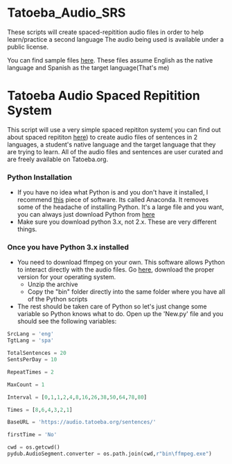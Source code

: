 # Tatoeba_Audio_SRS
These scripts will create spaced-repitition audio files in order to help learn/practice a second language
The audio being used is available under a public license.

You can find sample files [here](https://soundcloud.com/chris-thomas-425694789/sets/tatoeba-audio-srs). These files assume English as the native language and Spanish as the target language(That's me) 

# Tatoeba Audio Spaced Repitition System

This script will use a very simple spaced repititon system( you can find out about spaced repititon [here](https://en.wikipedia.org/wiki/Spaced_repetition)) to create audio files of sentences in 2 languages, a student's native language and the target language that they are trying to learn. All of the audio files and sentences are user curated and are freely available on Tatoeba.org. 

### Python Installation
 - If you have no idea what Python is and you don't have it installed, I recommend [this](https://www.anaconda.com/download/) piece of software. Its called Anaconda. It removes some of the headache of installing Python. It's a large file and you want, you can always just download Python from [here](https://www.python.org/downloads/) 
 - Make sure you download python 3.x, not 2.x. These are very different things. 

### Once you have Python 3.x installed
- You need to download ffmpeg on your own. This software allows Python to interact directly with the audio files. Go [here](http://ffmpeg.zeranoe.com/builds/), download the proper version for your operating system. 
  - Unzip the archive
  - Copy the "bin" folder directly into the same folder where you have all of the Python scripts
- The rest should be taken care of Python so let's just change some variable so Python knows what to do. Open up the 'New.py' file and you should see the following variables:
```Python
SrcLang = 'eng'
TgtLang = 'spa'

TotalSentences = 20
SentsPerDay = 10

RepeatTimes = 2

MaxCount = 1

Interval = [0,1,1,2,4,8,16,26,38,50,64,78,80]

Times = [8,6,4,3,2,1]

BaseURL = 'https://audio.tatoeba.org/sentences/'

firstTime = 'No'

cwd = os.getcwd()
pydub.AudioSegment.converter = os.path.join(cwd,r"bin\ffmpeg.exe")
```
